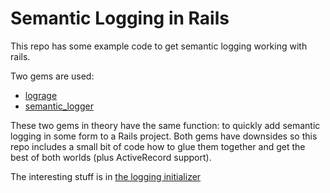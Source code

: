 # Semantic Logging in Rails

This repo has some example code to get semantic logging working with rails.

Two gems are used:

* [lograge](https://github.com/roidrage/lograge)
* [semantic_logger](https://github.com/rocketjob/rails_semantic_logger)

These two gems in theory have the same function: to quickly add semantic logging in some form to a Rails project. Both gems have downsides so this repo includes a small bit of code how to glue them together and get the best of both worlds (plus ActiveRecord support).

The interesting stuff is in [the logging initializer](config/initializers/semantic_logging.rb)
